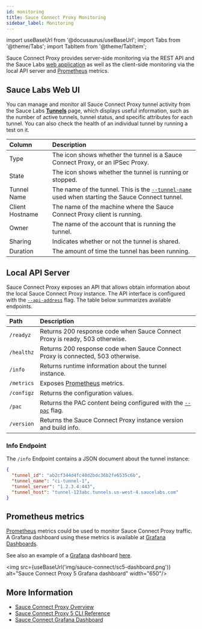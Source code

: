 ```yaml
---
id: monitoring
title: Sauce Connect Proxy Monitoring
sidebar_label: Monitoring
---
```


import useBaseUrl from '@docusaurus/useBaseUrl';
import Tabs from '@theme/Tabs';
import TabItem from '@theme/TabItem';

Sauce Connect Proxy provides server-side monitoring via the REST API and the Sauce Labs [web application](https://app.saucelabs.com/) as well as the client-side monitoring via the local API server and [Prometheus](https://prometheus.io/) metrics.

## Sauce Labs Web UI

You can manage and monitor all Sauce Connect Proxy tunnel activity from the Sauce Labs [**Tunnels**](https://app.saucelabs.com/tunnels) page, which displays useful information, such as the number of active tunnels, tunnel status, and specific attributes for each tunnel. You can also check the health of an individual tunnel by running a test on it.

| Column          | Description                                                                                                                                     |
| :-------------- | :---------------------------------------------------------------------------------------------------------------------------------------------- |
| Type            | The icon shows whether the tunnel is a Sauce Connect Proxy, or an IPSec Proxy.                                                                  |
| State           | The icon shows whether the tunnel is running or stopped.                                                                                        |
| Tunnel Name     | The name of the tunnel. This is the [`--tunnel-name`](/dev/cli/sauce-connect-5/run/#--tunnel-name) used when starting the Sauce Connect tunnel. |
| Client Hostname | The name of the machine where the Sauce Connect Proxy client is running.                                                                        |
| Owner           | The name of the account that is running the tunnel.                                                                                             |
| Sharing         | Indicates whether or not the tunnel is shared.                                                                                                  |
| Duration        | The amount of time the tunnel has been running.                                                                                                 |

## Local API Server

Sauce Connect Proxy exposes an API that allows obtain information about the local Sauce Connect Proxy instance. The API interface is configured with the [`--api-address`](/dev/cli/sauce-connect-5/run/#--api-address) flag.
The table below summarizes available endpoints.

| Path       | Description                                                                                            |
| :--------- | :----------------------------------------------------------------------------------------------------- |
| `/readyz`  | Returns 200 response code when Sauce Connect Proxy is ready, 503 otherwise.                            |
| `/healthz` | Returns 200 response code when Sauce Connect Proxy is connected, 503 otherwise.                        |
| `/info`    | Returns runtime information about the tunnel instance.                                                 |
| `/metrics` | Exposes [Prometheus](https://prometheus.io/) metrics.                                                  |
| `/configz` | Returns the configuration values.                                                                      |
| `/pac`     | Returns the PAC content being configured with the [`--pac`](/dev/cli/sauce-connect-5/run/#--pac) flag. |
| `/version` | Returns the Sauce Connect Proxy instance version and build info.                                       |

### Info Endpoint

The `/info` Endpoint contains a JSON document about the tunnel instance:

```json
{
  "tunnel_id": "ab2cf344d4fc40d2bdc36b2fe6535c6b",
  "tunnel_name": "ci-tunnel-1",
  "tunnel_server": "1.2.3.4:443",
  "tunnel_host": "tunnel-123abc.tunnels.us-west-4.saucelabs.com"
}
```

## Prometheus metrics

[Prometheus](https://prometheus.io/) metrics could be used to monitor Sauce Connect Proxy traffic. A Grafana dashboard using these metrics is available at [Grafana Dashboards](https://grafana.com/grafana/dashboards/20232-sauce-connect/).

See also an example of a [Grafana](http://grafana.org/) dashboard [here](https://github.com/saucelabs/sauce-connect-docker/tree/main/examples/docker-compose-prometheus-grafana).

<img src={useBaseUrl('img/sauce-connect/sc5-dashboard.png')} alt="Sauce Connect Proxy 5 Grafana dashboard" width="650"/>

## More Information

- [Sauce Connect Proxy Overview](/secure-connections/sauce-connect/)
- [Sauce Connect Proxy 5 CLI Reference](/dev/cli/sauce-connect-5/run/)
- [Sauce Connect Grafana Dashboard](https://grafana.com/grafana/dashboards/20232-sauce-connect/)
